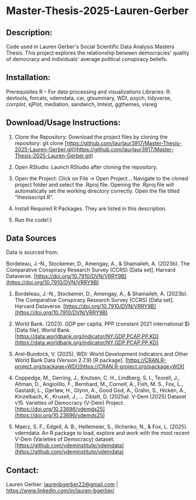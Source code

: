 # Master-Thesis-2025-Lauren-Gerber

## Description: 
Code used in Lauren Gerber's Social Scientific Data Analysis Masters Thesis. This project explores the relationship between democracies' quality of democracy and individuals' average political conspiracy beliefs. 

## Installation:
Prerequisites
R – For data processing and visualizations
Libraries:
R: devtools, forcats, vdemdata, car, gtsummary, WDI, psych, tidyverse, corrplot, sjPlot, mediation, sandwich, lmtest, ggthemes, visreg

## Download/Usage Instructions: 
1. Clone the Repository:
Download the project files by cloning the repository: git clone [https://github.com/laurlaur3917/Master-Thesis-2025-Lauren-Gerber.git](https://github.com/laurlaur3917/Master-Thesis-2025-Lauren-Gerber.git)
2. Open RStudio:
Launch RStudio after cloning the repository.

3. Open the Project:
Click on File -> Open Project...
Navigate to the cloned project folder and select the .Rproj file. Opening the .Rproj file will automatically set the working directory correctly. Open the file titled "thesisscript.R". 

4. Install Required R Packages. They are listed in this description.  
   
5. Run the code!:) 

## Data Sources
Data is sourced from: 

Bordeleau, J.-N., Stockemer, D., Amengay, A., & Shamaileh, A. (2023b). The Comparative Conspiracy Research Survey (CCRS) [Data set]. Harvard Dataverse. [https://doi.org/10.7910/DVN/VRRY9B](https://doi.org/10.7910/DVN/VRRY9B)

1. Bordeleau, J.-N., Stockemer, D., Amengay, A., & Shamaileh, A. (2023b). The Comparative Conspiracy Research Survey (CCRS) [Data set]. Harvard Dataverse. [https://doi.org/10.7910/DVN/VRRY9B](https://doi.org/10.7910/DVN/VRRY9B) 

2. World Bank. (2023). GDP per capita, PPP (constant 2021 international $) [Data file]. World Bank. [https://data.worldbank.org/indicator/NY.GDP.PCAP.PP.KD](https://data.worldbank.org/indicator/NY.GDP.PCAP.PP.KD)

3. Arel-Bundock, V. (2025). WDI: World Development Indicators and Other World Bank Data (Version 2.7.9) [R package]. [https://CRAN.R-project.org/package=WDI](https://CRAN.R-project.org/package=WDI) 

4. Coppedge, M., Gerring, J., Knutsen, C. H., Lindberg, S. I., Teorell, J., Altman, D., Angiolillo, F., Bernhard, M., Cornell, A., Fish, M. S., Fox, L., Gastaldi, L., Gjerløw, H., Glynn, A., Good God, A., Grahn, S., Hicken, A., Kinzelbach, K., Krusell, J., ... Ziblatt, D. (2025a). V-Dem [2025] Dataset v15. Varieties of Democracy (V-Dem) Project. [https://doi.org/10.23696/vdemds25](https://doi.org/10.23696/vdemds25) 

5. Maerz, S. F., Edgell, A. B., Hellemeier, S., Illchenko, N., & Fox, L. (2025). vdemdata: An R package to load, explore and work with the most recent V-Dem (Varieties of Democracy) dataset. [https://github.com/vdeminstitute/vdemdata](https://github.com/vdeminstitute/vdemdata) 


## Contact: 

Lauren Gerber: laurenbgerber22@gmail.com | https://www.linkedin.com/in/lauren-bgerber/ 
